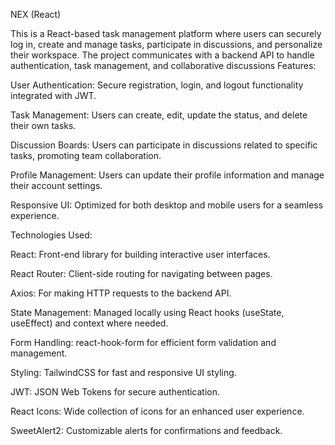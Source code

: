 NEX (React)

This is a React-based task management platform where users can securely log in, create and manage tasks, participate in discussions, and personalize their workspace. The project communicates with a backend API to handle authentication, task management, and collaborative discussions
Features:

   User Authentication: Secure registration, login, and logout functionality integrated with JWT.

Task Management: Users can create, edit, update the status, and delete their own tasks.

Discussion Boards: Users can participate in discussions related to specific tasks, promoting team collaboration.

Profile Management: Users can update their profile information and manage their account settings.

Responsive UI: Optimized for both desktop and mobile users for a seamless experience.

Technologies Used:

React: Front-end library for building interactive user interfaces.

React Router: Client-side routing for navigating between pages.

Axios: For making HTTP requests to the backend API.

State Management: Managed locally using React hooks (useState, useEffect) and context where needed.

Form Handling: react-hook-form for efficient form validation and management.

Styling: TailwindCSS for fast and responsive UI styling.

JWT: JSON Web Tokens for secure authentication.

React Icons: Wide collection of icons for an enhanced user experience.

SweetAlert2: Customizable alerts for confirmations and feedback.
